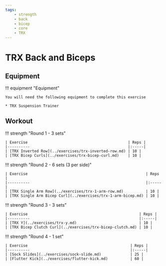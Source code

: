 ```yaml
---
tags:
    - strength
    - back
    - bicep
    - core
    - TRX
---
```


# TRX Back and Biceps

## Equipment

!!! equipment "Equipment"

    You will need the following equipment to complete this exercise
    
    * TRX Suspension Trainer

## Workout

!!! strength "Round 1 - 3 sets"

    | Exercise                                             | Reps |
    |----------                                            |:-----|
    | [TRX Inverted Row](../exercises/trx-inverted-row.md) | 10 |
    | [TRX Bicep Curls](../exercises/trx-bicep-curl.md)    | 10 |

!!! strength "Round 2 - 6 sets (3 per side)"

    | Exercise                                                     | Reps |
    |----------                                                    |:-----|
    | [TRX Single Arm Row](../exercises/trx-1-arm-row.md)          | 10 |
    | [TRX Single Arm Bicep Curl](../exercises/trx-1-arm-bicep.md) | 10 |

!!! strength "Round 3 - 3 sets"

    | Exercise                                                  | Reps |
    |----------                                                 |:-----|
    | [TRX Y](../exercises/trx-y.md)                            | 10 |
    | [TRX Bicep Clutch Curl](../exercises/trx-bicep-clutch.md) | 10 |

!!! strength "Round 4 - 1 set"

    | Exercise                                              | Reps |
    |----------                                             |:-----|
    | [Sock Slides](../exercises/sock-slide.md)             | 25 |
    | [Flutter Kick](../exercises/flutter-kick.md)          | 60 |
